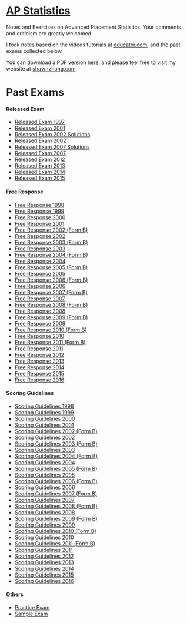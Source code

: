 # [AP Statistics](https://stats.shawnzhong.com)
Notes and Exercises on Advanced Placement Statistics. Your comments and criticism are greatly welcomed.

I took notes based on the videos tutorials at [educator.com](https://www.educator.com/mathematics/ap-statistics/nelson/), and the past exams collected below.

You can download a PDF version   <a href="AP-Statistics.pdf"  target="_blank" >here</a>, and please feel free to visit my website at [shawnzhong.com](https://shawnzhong.com).

# Past Exams


#### Released Exam

* <a href="exams/Released Exam 1997.pdf" target="_blank">Released Exam 1997</a>
* <a href="exams/Released Exam 2001.pdf" target="_blank">Released Exam 2001</a>
* <a href="exams/Released Exam 2002 Solutions.pdf" target="_blank">Released Exam 2002 Solutions</a>
* <a href="exams/Released Exam 2002.pdf" target="_blank">Released Exam 2002</a>
* <a href="exams/Released Exam 2007 Solutions.pdf" target="_blank">Released Exam 2007 Solutions</a>
* <a href="exams/Released Exam 2007.doc" target="_blank">Released Exam 2007</a>
* <a href="exams/Released Exam 2012.pdf" target="_blank">Released Exam 2012</a>
* <a href="exams/Released Exam 2013.pdf" target="_blank">Released Exam 2013</a>
* <a href="exams/Released Exam 2014.pdf" target="_blank">Released Exam 2014</a>
* <a href="exams/Released Exam 2015.pdf" target="_blank">Released Exam 2015</a>

#### Free Response

* <a href="exams/Free Response 1998.pdf" target="_blank">Free Response 1998</a>
* <a href="exams/Free Response 1999.pdf" target="_blank">Free Response 1999</a>
* <a href="exams/Free Response 2000.pdf" target="_blank">Free Response 2000</a>
* <a href="exams/Free Response 2001.pdf" target="_blank">Free Response 2001</a>
* <a href="exams/Free Response 2002 (Form B).pdf" target="_blank">Free Response 2002 (Form B)</a>
* <a href="exams/Free Response 2002.pdf" target="_blank">Free Response 2002</a>
* <a href="exams/Free Response 2003 (Form B).pdf" target="_blank">Free Response 2003 (Form B)</a>
* <a href="exams/Free Response 2003.pdf" target="_blank">Free Response 2003</a>
* <a href="exams/Free Response 2004 (Form B).pdf" target="_blank">Free Response 2004 (Form B)</a>
* <a href="exams/Free Response 2004.pdf" target="_blank">Free Response 2004</a>
* <a href="exams/Free Response 2005 (Form B).pdf" target="_blank">Free Response 2005 (Form B)</a>
* <a href="exams/Free Response 2005.pdf" target="_blank">Free Response 2005</a>
* <a href="exams/Free Response 2006 (Form B).pdf" target="_blank">Free Response 2006 (Form B)</a>
* <a href="exams/Free Response 2006.pdf" target="_blank">Free Response 2006</a>
* <a href="exams/Free Response 2007 (Form B).pdf" target="_blank">Free Response 2007 (Form B)</a>
* <a href="exams/Free Response 2007.pdf" target="_blank">Free Response 2007</a>
* <a href="exams/Free Response 2008 (Form B).pdf" target="_blank">Free Response 2008 (Form B)</a>
* <a href="exams/Free Response 2008.pdf" target="_blank">Free Response 2008</a>
* <a href="exams/Free Response 2009 (Form B).pdf" target="_blank">Free Response 2009 (Form B)</a>
* <a href="exams/Free Response 2009.pdf" target="_blank">Free Response 2009</a>
* <a href="exams/Free Response 2010 (Form B).pdf" target="_blank">Free Response 2010 (Form B)</a>
* <a href="exams/Free Response 2010.pdf" target="_blank">Free Response 2010</a>
* <a href="exams/Free Response 2011 (Form B).pdf" target="_blank">Free Response 2011 (Form B)</a>
* <a href="exams/Free Response 2011.pdf" target="_blank">Free Response 2011</a>
* <a href="exams/Free Response 2012.pdf" target="_blank">Free Response 2012</a>
* <a href="exams/Free Response 2013.pdf" target="_blank">Free Response 2013</a>
* <a href="exams/Free Response 2014.pdf" target="_blank">Free Response 2014</a>
* <a href="exams/Free Response 2015.pdf" target="_blank">Free Response 2015</a>
* <a href="exams/Free Response 2016.pdf" target="_blank">Free Response 2016</a>

#### Scoring Guidelines

* <a href="exams/Scoring Guidelines 1998.pdf" target="_blank">Scoring Guidelines 1998</a>
* <a href="exams/Scoring Guidelines 1999.pdf" target="_blank">Scoring Guidelines 1999</a>
* <a href="exams/Scoring Guidelines 2000.pdf" target="_blank">Scoring Guidelines 2000</a>
* <a href="exams/Scoring Guidelines 2001.pdf" target="_blank">Scoring Guidelines 2001</a>
* <a href="exams/Scoring Guidelines 2002 (Form B).pdf" target="_blank">Scoring Guidelines 2002 (Form B)</a>
* <a href="exams/Scoring Guidelines 2002.pdf" target="_blank">Scoring Guidelines 2002</a>
* <a href="exams/Scoring Guidelines 2003 (Form B).pdf" target="_blank">Scoring Guidelines 2003 (Form B)</a>
* <a href="exams/Scoring Guidelines 2003.pdf" target="_blank">Scoring Guidelines 2003</a>
* <a href="exams/Scoring Guidelines 2004 (Form B).pdf" target="_blank">Scoring Guidelines 2004 (Form B)</a>
* <a href="exams/Scoring Guidelines 2004.pdf" target="_blank">Scoring Guidelines 2004</a>
* <a href="exams/Scoring Guidelines 2005 (Form B).pdf" target="_blank">Scoring Guidelines 2005 (Form B)</a>
* <a href="exams/Scoring Guidelines 2005.pdf" target="_blank">Scoring Guidelines 2005</a>
* <a href="exams/Scoring Guidelines 2006 (Form B).pdf" target="_blank">Scoring Guidelines 2006 (Form B)</a>
* <a href="exams/Scoring Guidelines 2006.pdf" target="_blank">Scoring Guidelines 2006</a>
* <a href="exams/Scoring Guidelines 2007 (Form B).pdf" target="_blank">Scoring Guidelines 2007 (Form B)</a>
* <a href="exams/Scoring Guidelines 2007.pdf" target="_blank">Scoring Guidelines 2007</a>
* <a href="exams/Scoring Guidelines 2008 (Form B).pdf" target="_blank">Scoring Guidelines 2008 (Form B)</a>
* <a href="exams/Scoring Guidelines 2008.pdf" target="_blank">Scoring Guidelines 2008</a>
* <a href="exams/Scoring Guidelines 2009 (Form B).pdf" target="_blank">Scoring Guidelines 2009 (Form B)</a>
* <a href="exams/Scoring Guidelines 2009.pdf" target="_blank">Scoring Guidelines 2009</a>
* <a href="exams/Scoring Guidelines 2010 (Form B).pdf" target="_blank">Scoring Guidelines 2010 (Form B)</a>
* <a href="exams/Scoring Guidelines 2010.pdf" target="_blank">Scoring Guidelines 2010</a>
* <a href="exams/Scoring Guidelines 2011 (Form B).pdf" target="_blank">Scoring Guidelines 2011 (Form B)</a>
* <a href="exams/Scoring Guidelines 2011.pdf" target="_blank">Scoring Guidelines 2011</a>
* <a href="exams/Scoring Guidelines 2012.pdf" target="_blank">Scoring Guidelines 2012</a>
* <a href="exams/Scoring Guidelines 2013.pdf" target="_blank">Scoring Guidelines 2013</a>
* <a href="exams/Scoring Guidelines 2014.pdf" target="_blank">Scoring Guidelines 2014</a>
* <a href="exams/Scoring Guidelines 2015.pdf" target="_blank">Scoring Guidelines 2015</a>
* <a href="exams/Scoring Guidelines 2016.pdf" target="_blank">Scoring Guidelines 2016</a>

#### Others

* <a href="exams/Practice Exam.pdf" target="_blank">Practice Exam</a>
* <a href="exams/Sample Exam.pdf" target="_blank">Sample Exam</a>